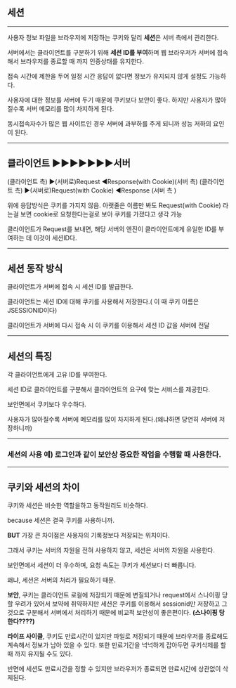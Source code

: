 ## 세션

---

사용자 정보 파일을 브라우저에 저장하는 쿠키와 달리 **세션**은 서버 측에서 관리한다.  

서버에서는 클라이언트를 구분하기 위해 **세션 ID를 부여**하며 웹 브라우저가 서버에 접속해서 브라우저를 종료할 때 까지 인증상태를 유지한다. 

접속 시간에 제한을 두어 일정 시간 응답이 없다면 정보가 유지되지 않게 설정도 가능하다. 

사용자에 대한 정보를 서버에 두기 때문에 쿠키보다 보안이 좋다. 하지만 사용자가 많아질수록 서버 메모리를 많이 차지하게 된다. 

동시접속자수가 많은 웹 사이트인 경우 서버에 과부하를 주게 되니까 성능 저하의 요인이 된다. 

----

## 클라이언트 ▶▶▶▶▶▶▶서버

(클라이언트 측) ▶(서버로)Request                 ◀Response(with Cookie)(서버 측)                                                                 (클라이언트 측) ▶(서버로)Request(with Cookie) ◀Response (서버 측 )  

위에 응답방식은 쿠키를 가지지 않음. 아랫줄은 이름만 봐도 Request(with Cookie) 라는걸 보면 cookie로 요청한다는걸로 보아 쿠키를 가졌다고 생각 가능

클라이언트가 Request를 보내면, 해당 서버의 엔진이 클라이언트에게 유일한 ID를 부여하는 데 이것이 세션ID다. 

---

## 세션 동작 방식 

클라이언트가 서버에 접속 시 세션 ID를 발급한다. 

클라이언트는 세션 ID에 대해 쿠키를 사용해서 저장한다.( 이 때 쿠키 이름은 JSESSIONID이다)

클라이언트가 서버에 다시 접속 시 이 쿠키를 이용해서 세션 ID 값을 서버에 전달

---

## 세션의 특징

각 클라이언트에게 고유 ID를 부여한다.

세션 ID로 클라이언트를 구분해서 클라이언트의 요구에 맞는 서비스를 제공한다.

보안면에서 쿠키보다 우수하다.

사용자가 많아질수록 서버에 메모리를 많이 차지하게 된다.(왜냐하면 당연히 서버에 저장하니까)

---

### 세션의 사용 예) 로그인과 같이 보안상 중요한 작업을 수행할 때 사용한다. 

---

## 쿠키와 세션의 차이 

쿠키와 세션은 비슷한 역할을하고 동작원리도 비슷하다.

because 세션은 결국 쿠키를 사용하니까. 

**BUT** 가장 큰 차이점은 사용자의 기록정보다 저장되는 위치이다.

그래서 쿠키는 서버의 자원을 전혀 사용하지 않고, 세션은 서버의 자원을 사용한다. 

보안면에서 세션이 더 우수하며, 요청 속도는 쿠키가 세션보다 더 빠릅니다.

왜냐, 세션은 서버의 처리가 필요하기 때문.

**보안**, 쿠키는 클라이언트 로컬에 저장되기 때문에 변질되거나 request에서 스나이핑 당할 우려가 있어서 보약에 취약하지만 세션은 쿠키를 이용해서 sessionid만 저장하고 그것으로 구분해서 서버에서 처리하기 때문에 비교적 보안성이 좋은편이다. **(스나이핑 당한다????)**

**라이프 사이클**, 쿠키도 만료시간이 있지만 파일로 저장되기 때문에 브라우저를 종료해도 계속해서 정보가 남아 있을 수 있다. 또한 만료기간을 넉넉하게 잡아두면 쿠키삭제를 할 때 까지 유지될 수도 있다. 

반면에 세션도 만료시간을 정할 수 있지만 브라우저가 종료되면 만료시간에 상관없이 삭제된다.


